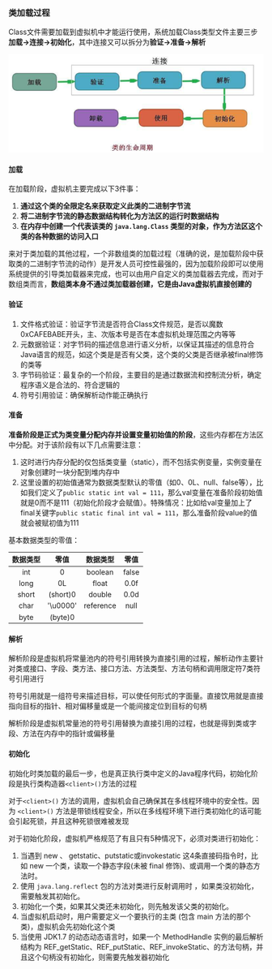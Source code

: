 ### 类加载过程

Class文件需要加载到虚拟机中才能运行使用，系统加载Class类型文件主要三步**加载->连接->初始化**，其中连接又可以拆分为**验证->准备->解析**

<img src="img/类加载过程.png" style="zoom:67%;" >

#### 加载

在加载阶段，虚拟机主要完成以下3件事：

1. **通过这个类的全限定名来获取定义此类的二进制字节流**
2. **将二进制字节流的静态数据结构转化为方法区的运行时数据结构**
3. **在内存中创建一个代表该类的 `java.lang.Class` 类型的对象，作为方法区这个类的各种数据的访问入口**

来对于类加载的其他过程，一个非数组类的加载过程（准确的说，是加载阶段中获取类的二进制字节流的动作）是开发人员可控性最强的，因为加载阶段即可以使用系统提供的引导类加载器来完成，也可以由用户自定义的类加载器去完成，而对于数组类而言，**数组类本身不通过类加载器创建，它是由Java虚拟机直接创建的**

#### 验证

1. 文件格式验证：验证字节流是否符合Class文件规范，是否以魔数0xCAFEBABE开头，主、次版本号是否在本虚拟机处理范围之内等等
2. 元数据验证：对字节码的描述信息进行语义分析，以保证其描述的信息符合Java语言的规范，如这个类是是否有父类，这个类的父类是否继承被final修饰的类等
3. 字节码验证：最复杂的一个阶段，主要目的是通过数据流和控制流分析，确定程序语义是合法的、符合逻辑的
4. 符号引用验证：确保解析动作能正确执行

#### 准备

**准备阶段是正式为类变量分配内存并设置变量初始值的阶段**，这些内存都在方法区中分配。对于该阶段有以下几点需要注意：

1. 这时进行内存分配的仅包括类变量（static），而不包括实例变量，实例变量在对象创建时一块分配到堆内存中
2. 这里设置的初始值通常为数据类型默认的零值（如0、0L、null、false等），比如我们定义了`public static int val = 111`，那么val变量在准备阶段初始值就是0而不是111（初始化阶段才会赋值）。特殊情况：比如给val变量加上了final关键字`public static final int val = 111`，那么准备阶段value的值就会被赋初值为111

基本数据类型的零值：

| 数据类型 |   零值   | 数据类型  | 零值  |
| :------: | :------: | :-------: | :---: |
|   int    |    0     |  boolean  | false |
|   long   |    0L    |   float   | 0.0f  |
|  short   | (short)0 |  double   | 0.0d  |
|   char   | '\u0000' | reference | null  |
|   byte   | (byte)0  |           |       |

#### 解析

解析阶段是虚拟机将常量池内的符号引用转换为直接引用的过程，解析动作主要针对类或接口、字段、类方法、接口方法、方法类型、方法句柄和调用限定符7类符号引用进行

符号引用就是一组符号来描述目标，可以使任何形式的字面量。直接饮用就是直接指向目标的指针、相对偏移量或是一个能间接定位到目标的句柄

解析阶段是虚拟机常量池的符号引用替换为直接引用的过程，也就是得到类或字段、方法在内存中的指针或偏移量

#### 初始化

初始化时类加载的最后一步，也是真正执行类中定义的Java程序代码，初始化阶段是执行类构造器`<client>()`方法的过程

对于`<client>()` 方法的调用，虚拟机会自己确保其在多线程环境中的安全性。因为 `<client>()` 方法是带锁线程安全，所以在多线程环境下进行类初始化的话可能会引起死锁，并且这种死锁很难被发现

对于初始化阶段，虚拟机严格规范了有且只有5种情况下，必须对类进行初始化：

1. 当遇到 new 、 getstatic、putstatic或invokestatic 这4条直接码指令时，比如 new 一个类，读取一个静态字段(未被 final 修饰)、或调用一个类的静态方法时。
2. 使用 `java.lang.reflect` 包的方法对类进行反射调用时 ，如果类没初始化，需要触发其初始化。
3. 初始化一个类，如果其父类还未初始化，则先触发该父类的初始化。
4. 当虚拟机启动时，用户需要定义一个要执行的主类 (包含 main 方法的那个类)，虚拟机会先初始化这个类
5. 当使用 JDK1.7 的动态动态语言时，如果一个 MethodHandle 实例的最后解析结构为 REF_getStatic、REF_putStatic、REF_invokeStatic、的方法句柄，并且这个句柄没有初始化，则需要先触发器初始化